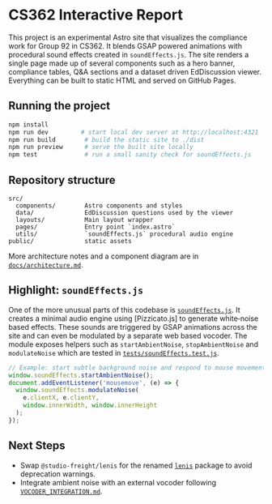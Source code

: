 # CS362 Interactive Report

This project is an experimental Astro site that visualizes the compliance work for Group 92 in CS362. It blends GSAP powered animations with procedural sound effects created in `soundEffects.js`. The site renders a single page made up of several components such as a hero banner, compliance tables, Q&A sections and a dataset driven EdDiscussion viewer. Everything can be built to static HTML and served on GitHub Pages.

## Running the project

```bash
npm install
npm run dev         # start local dev server at http://localhost:4321
npm run build        # build the static site to ./dist
npm run preview      # serve the built site locally
npm test             # run a small sanity check for soundEffects.js
```

## Repository structure

```
src/
  components/        Astro components and styles
  data/              EdDiscussion questions used by the viewer
  layouts/           Main layout wrapper
  pages/             Entry point `index.astro`
  utils/             `soundEffects.js` procedural audio engine
public/              static assets
```

More architecture notes and a component diagram are in [`docs/architecture.md`](docs/architecture.md).

## Highlight: `soundEffects.js`

One of the more unusual parts of this codebase is [`soundEffects.js`](src/utils/soundEffects.js). It creates a minimal audio engine using [Pizzicato.js] to generate white‑noise based effects. These sounds are triggered by GSAP animations across the site and can even be modulated by a separate web based vocoder. The module exposes helpers such as `startAmbientNoise`, `stopAmbientNoise` and `modulateNoise` which are tested in [`tests/soundEffects.test.js`](tests/soundEffects.test.js).

```javascript
// Example: start subtle background noise and respond to mouse movement
window.soundEffects.startAmbientNoise();
document.addEventListener('mousemove', (e) => {
  window.soundEffects.modulateNoise(
    e.clientX, e.clientY,
    window.innerWidth, window.innerHeight
  );
});
```

## Next Steps

- Swap `@studio-freight/lenis` for the renamed [`lenis`](https://www.npmjs.com/package/lenis)
  package to avoid deprecation warnings.
- Integrate ambient noise with an external vocoder following
  [`VOCODER_INTEGRATION.md`](VOCODER_INTEGRATION.md).

